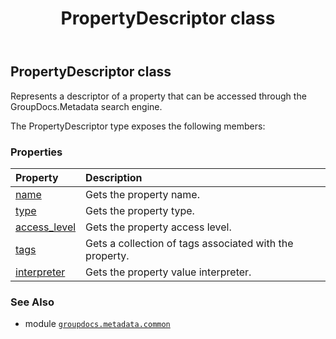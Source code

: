 ﻿---
title: PropertyDescriptor class
second_title: GroupDocs.Metadata for Python via .NET API References
description: 
type: docs
url: /python-net/groupdocs.metadata.common/propertydescriptor/
is_root: false
weight: 110
---

## PropertyDescriptor class

Represents a descriptor of a property that can be accessed through the GroupDocs.Metadata search engine.



The PropertyDescriptor type exposes the following members:

### Properties
| Property | Description |
| :- | :- |
| [name](/metadata/python-net/groupdocs.metadata.common/propertydescriptor/name) | Gets the property name. |
| [type](/metadata/python-net/groupdocs.metadata.common/propertydescriptor/type) | Gets the property type. |
| [access_level](/metadata/python-net/groupdocs.metadata.common/propertydescriptor/access_level) | Gets the property access level. |
| [tags](/metadata/python-net/groupdocs.metadata.common/propertydescriptor/tags) | Gets a collection of tags associated with the property. |
| [interpreter](/metadata/python-net/groupdocs.metadata.common/propertydescriptor/interpreter) | Gets the property value interpreter. |



### See Also
* module [`groupdocs.metadata.common`](..)
